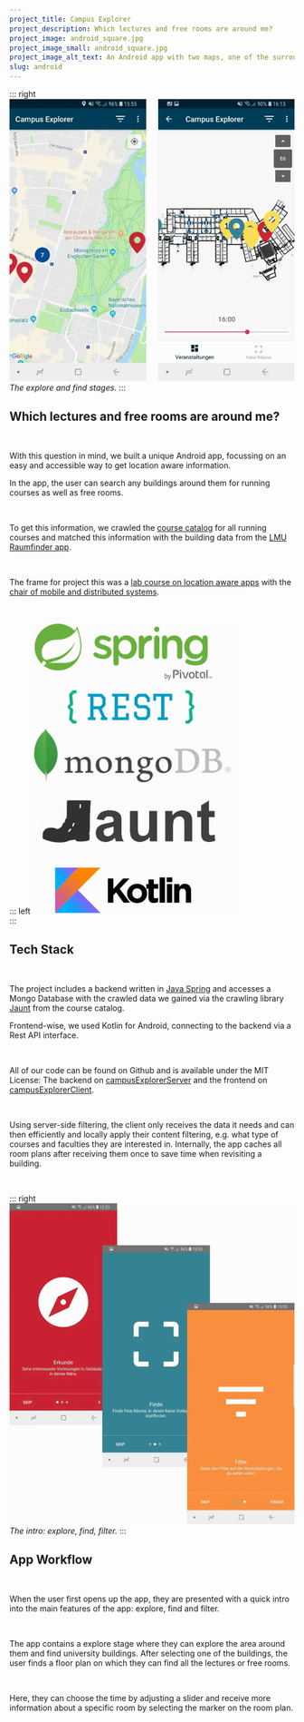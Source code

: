 ```yaml
---
project_title: Campus Explorer
project_description: Which lectures and free rooms are around me?
project_image: android_square.jpg
project_image_small: android_square.jpg
project_image_alt_text: An Android app with two maps, one of the surrounding buildings and one of the selected building.
slug: android
---
```


::: right
![Two screens: left it shows a map with buildings marked by pins, right it shows a building plan with rooms marked by pins.](../static/img/android.jpg)\
_The explore and find stages._
:::

## Which lectures and free rooms are around me?

&nbsp;

With this question in mind, we built a unique Android app, focussing on an easy and accessible way to get location aware information.  

In the app, the user can search any buildings around them for running courses as well as free rooms.

&nbsp;

To get this information, we crawled the [course catalog](https://lsf.verwaltung.uni-muenchen.de/qisserver/rds?state=user&type=5&language=en) for all running courses and matched this information with the building data from the [LMU Raumfinder app](https://www.uni-muenchen.de/raumfinder/index.html#/).

&nbsp;

The frame for project this was a [lab course on location aware apps](http://www.mobile.ifi.lmu.de/lehrveranstaltungen/msp-ws1819/) with the [chair of mobile and distributed systems](http://www.mobile.ifi.lmu.de/).

&nbsp;

::: left
![The icons for our tech stack: Spring, REST, mongoDB, Jaunt, Kotlin.](../static/img/android_stack.jpg)\
:::

## Tech Stack

&nbsp;

The project includes a backend written in [Java Spring](https://spring.io/) and accesses a Mongo Database with the crawled data we gained via the crawling library [Jaunt](https://jaunt-api.com/) from the course catalog. 

Frontend-wise, we used Kotlin for Android, connecting to the backend via a Rest API interface.

&nbsp;

All of our code can be found on Github and is available under the MIT License: The backend on [campusExplorerServer](https://github.com/beneseifert/campusExplorerServer) and the frontend on [campusExplorerClient](https://github.com/alexanderperzl/campusExplorerClient).

&nbsp;

Using server-side filtering, the client only receives the data it needs and can then efficiently and locally apply their content filtering, e.g. what type of courses and faculties they are interested in. Internally, the app caches all room plans after receiving them once to save time when revisiting a building.

&nbsp;

::: right
![Three intro screens describing the explore, find, filter model.](../static/img/android_intro.jpg)\
_The intro: explore, find, filter._
:::

## App Workflow

&nbsp;

When the user first opens up the app, they are presented with a quick intro into the main features of the app: explore, find and filter.

&nbsp;

The app contains a explore stage where they can explore the area around them and find university buildings. 
After selecting one of the buildings, the user finds a floor plan on which they can find all the lectures or free rooms. 

&nbsp;

Here, they can choose the time by adjusting a slider and receive more information about a specific room by selecting the marker on the room plan.